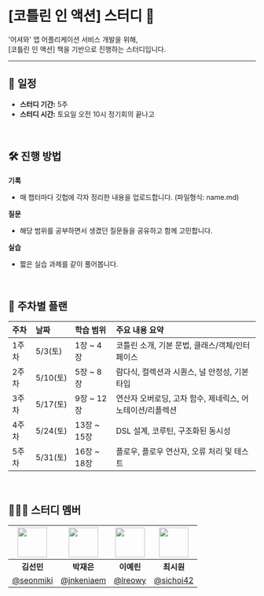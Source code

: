 # [코틀린 인 액션] 스터디 👻

'어셔와' 앱 어플리케이션 서비스 개발을 위해, <br>
[코틀린 인 액션] 책을 기반으로 진행하는 스터디입니다.

<hr>

## 📅 일정

- **스터디 기간:** 5주
- **스터디 시간:** 토요일 오전 10시 정기회의 끝나고

<br>

## 🛠 진행 방법

**기록**
- 매 챕터마다 깃헙에 각자 정리한 내용을 업로드합니다. (파일형식: name.md)

**질문**
- 해당 범위를 공부하면서 생겼던 질문들을 공유하고 함께 고민합니다.

**실습**
- 짧은 실습 과제를 같이 풀어봅니다.

<br>

## 📂 주차별 플랜

| 주차 | 날짜 | 학습 범위 | 주요 내용 요약 |
|:---|:---|:---|:---|
| 1주차 | 5/3(토) | 1장 ~ 4장 | 코틀린 소개, 기본 문법, 클래스/객체/인터페이스 |
| 2주차 | 5/10(토) | 5장 ~ 8장 | 람다식, 컬렉션과 시퀀스, 널 안정성, 기본 타입 |
| 3주차 | 5/17(토) | 9장 ~ 12장 | 연산자 오버로딩, 고차 함수, 제네릭스, 어노테이션/리플렉션 |
| 4주차 | 5/24(토) | 13장 ~ 15장 | DSL 설계, 코루틴, 구조화된 동시성 |
| 5주차 | 5/31(토) | 16장 ~ 18장 | 플로우, 플로우 연산자, 오류 처리 및 테스트 |

<br>

## 🧑🏻‍🚀 스터디 멤버

| <img width="60px" src="https://avatars.githubusercontent.com/u/127717117?v=4"> | <img width="60px" src="https://avatars.githubusercontent.com/u/121540169?v=4"> | <img width="60px" src="https://avatars.githubusercontent.com/u/91695537?v=4"> | <img width="60px" src="https://avatars.githubusercontent.com/u/83565255?v=4"> |
| :---------------------------------------------------------------------------: | :---------------------------------------------------------------------------: | :----------------------------------------------------------------------------: | :----------------------------------------------------------------------------: |
|                                  **김선민**                                   |                                  **박재은**                                   |                                   **이예린**                                   |                                   **최시원**                                   |
|                   [@seonmiki](https://github.com/seonmiki)                    |                  [@jnkeniaem](https://github.com/jnkeniaem)                   |                   [@lreowy](https://github.com/lreowy)                   |                    [@sichoi42](https://github.com/seonmiki)                    |
